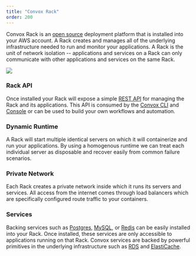 ```yaml
---
title: "Convox Rack"
order: 200
---
```


Convox Rack is an [open source](https://github.com/convox/rack) deployment platform that is installed into your AWS account. A Rack creates and manages all of the underlying infrastructure needed to run and monitor your applications. A Rack is the unit of network isolation -- applications and services on a Rack can only communicate with other applications and services on the same Rack.

![](https://canvas-files-prod.s3.amazonaws.com/uploads/4187e38e-c6f9-4611-976e-f890c8ed464e/convox-rack-diagram.jpg)

### Rack API

Once installed your Rack will expose a simple [REST API](https://convox.com/api) for managing the Rack and its applications. This API is consumed by the [Convox CLI](https://dl.equinox.io/convox/convox/stable) and [Console](https://console.convox.com) or can be used to build your own workflows and automation.

### Dynamic Runtime

A Rack will start multiple identical servers on which it will containerize and run your applications. By using a homogenous runtime we can treat each individual server as disposable and recover easily from common failure scenarios.

### Private Network

Each Rack creates a private network inside which it runs its servers and services. All access from the internet comes through load balancers which are specifically configured route traffic to your containers.

### Services

Backing services such as [Postgres](/docs/postgresql), [MySQL](/docs/mysql), or [Redis](/docs/redis) can be easily installed into your Rack. Once installed, these services are only accessible to applications running on that Rack. Convox services are backed by powerful primitives in the underlying infrastructure such as [RDS](https://aws.amazon.com/rds/) and [ElastiCache](https://aws.amazon.com/elasticache/).
